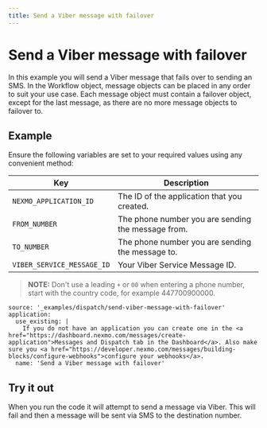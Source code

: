 ```yaml
---
title: Send a Viber message with failover
---
```


# Send a Viber message with failover

In this example you will send a Viber message that fails over to sending an SMS. In the Workflow object, message objects can be placed in any order to suit your use case. Each message object must contain a failover object, except for the last message, as there are no more message objects to failover to.

## Example

Ensure the following variables are set to your required values using any convenient method:

Key | Description
-- | --
`NEXMO_APPLICATION_ID` | The ID of the application that you created.
`FROM_NUMBER` | The phone number you are sending the message from.
`TO_NUMBER` | The phone number you are sending the message to.
`VIBER_SERVICE_MESSAGE_ID` | Your Viber Service Message ID.

> **NOTE:** Don't use a leading `+` or `00` when entering a phone number, start with the country code, for example 447700900000.

```building_blocks
source: '_examples/dispatch/send-viber-message-with-failover'
application:
  use_existing: |
    If you do not have an application you can create one in the <a href="https://dashboard.nexmo.com/messages/create-application">Messages and Dispatch tab in the Dashboard</a>. Also make sure you <a href="https://developer.nexmo.com/messages/building-blocks/configure-webhooks">configure your webhooks</a>.
  name: 'Send a Viber message with failover'
```

## Try it out

When you run the code it will attempt to send a message via Viber. This will fail and then a message will be sent via SMS to the destination number.
